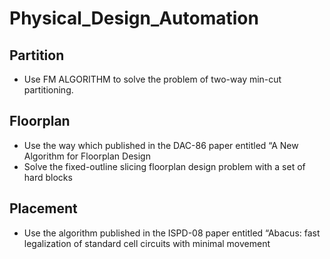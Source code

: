 # Physical_Design_Automation

## Partition
- Use FM ALGORITHM to solve the problem of two-way min-cut 
partitioning.

## Floorplan
- Use the way which published in the DAC-86 paper entitled “A New Algorithm for Floorplan Design
- Solve the fixed-outline slicing floorplan design problem 
with a set of hard blocks

## Placement 
- Use the algorithm published in the ISPD-08 paper entitled “Abacus: fast legalization of standard cell 
circuits with minimal movement

